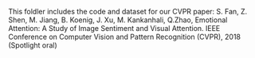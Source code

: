 This foldler includes the code and dataset for our CVPR paper: S. Fan, Z. Shen, M. Jiang, B. Koenig, J. Xu, M. Kankanhali, Q.Zhao, Emotional Attention: A Study of Image Sentiment and Visual Attention. IEEE Conference on Computer Vision and Pattern Recognition (CVPR), 2018 (Spotlight oral)
